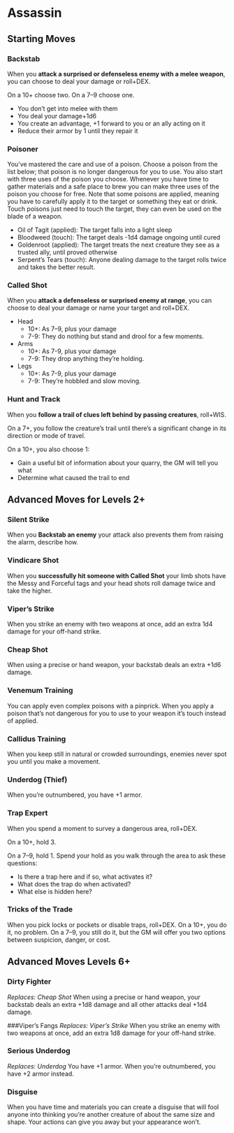 # Assassin

## Starting Moves

### Backstab

When you **attack a surprised or defenseless enemy with a melee weapon**, you can choose to deal your damage or roll+DEX.

On a 10+ choose two.
On a 7–9 choose one.
  - You don’t get into melee with them
  - You deal your damage+1d6
  - You create an advantage, +1 forward to you or an ally acting on it
  - Reduce their armor by 1 until they repair it

### Poisoner
You’ve mastered the care and use of a poison. Choose a poison from the list below; that poison is no longer dangerous for you to use. You also start with three uses of the poison you choose. Whenever you have time to gather materials and a safe place to brew you can make three uses of the poison you choose for free. Note that some poisons are applied, meaning you have to carefully apply it to the target or something they eat or drink. Touch poisons just need to touch the target, they can even be used on the blade of a weapon.

  - Oil of Tagit (applied): The target falls into a light sleep
  - Bloodweed (touch): The target deals -1d4 damage ongoing until cured
  - Goldenroot (applied): The target treats the next creature they see as a trusted ally, until proved otherwise
  - Serpent’s Tears (touch): Anyone dealing damage to the target rolls twice and takes the better result.


### Called Shot
When you **attack a defenseless or surprised enemy at range**, you can choose to deal your damage or name your target and roll+DEX.

  - Head
    - 10+: As 7–9, plus your damage
    - 7-9: They do nothing but stand and drool for a few moments.
  - Arms
    - 10+: As 7-9, plus your damage
    - 7-9: They drop anything they’re holding.
  - Legs
    - 10+: As 7-9, plus your damage
    - 7-9: They’re hobbled and slow moving.

### Hunt and Track
When you **follow a trail of clues left behind by passing creatures**, roll+WIS.

On a 7+, you follow the creature’s trail until there’s a significant change in its direction or mode of travel.

On a 10+, you also choose 1:
  - Gain a useful bit of information about your quarry, the GM will tell you what
  - Determine what caused the trail to end
  
## Advanced Moves for Levels 2+

### Silent Strike
When you **Backstab an enemy** your attack also prevents them from raising the alarm, describe how.

### Vindicare Shot
When you **successfully hit someone with Called Shot** your limb shots have the Messy and Forceful tags and your head shots roll damage twice and take the higher.

### Viper’s Strike
When you strike an enemy with two weapons at once, add an extra 1d4 damage for your off-hand strike.

### Cheap Shot
When using a precise or hand weapon, your backstab deals an extra +1d6 damage.

### Venemum Training
You can apply even complex poisons with a pinprick. When you apply a poison that’s not dangerous for you to use to your weapon it’s touch instead of applied.

### Callidus Training
When you keep still in natural or crowded surroundings, enemies never spot you until you make a movement.

### Underdog (Thief)
When you’re outnumbered, you have +1 armor.

### Trap Expert
When you spend a moment to survey a dangerous area, roll+DEX.

On a 10+, hold 3.

On a 7–9, hold 1. Spend your hold as you walk through the area to ask these questions:

  - Is there a trap here and if so, what activates it?
  - What does the trap do when activated?
  - What else is hidden here?

### Tricks of the Trade
When you pick locks or pockets or disable traps, roll+DEX.
On a 10+, you do it, no problem.
On a 7–9, you still do it, but the GM will offer you two options between suspicion, danger, or cost.

## Advanced Moves Levels 6+

### Dirty Fighter
*Replaces: Cheap Shot*
When using a precise or hand weapon, your backstab deals an extra +1d8 damage and all other attacks deal +1d4 damage.

###Viper’s Fangs
*Replaces: Viper’s Strike*
When you strike an enemy with two weapons at once, add an extra 1d8 damage for your off-hand strike.

### Serious Underdog
*Replaces: Underdog*
You have +1 armor. When you’re outnumbered, you have +2 armor instead.

### Disguise
When you have time and materials you can create a disguise that will fool anyone into thinking you’re another creature of about the same size and shape. Your actions can give you away but your appearance won’t.

